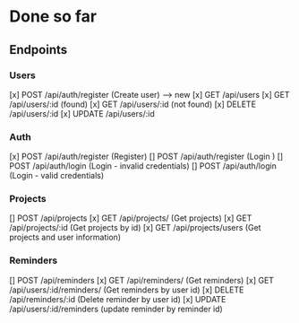 # Done so far #

## Endpoints ##

### Users ###

[x] POST /api/auth/register (Create user) --> new
[x] GET /api/users
[x] GET /api/users/:id (found)
[x] GET /api/users/:id (not found)
[x] DELETE /api/users/:id
[x] UPDATE /api/users/:id

### Auth ###

[x] POST /api/auth/register (Register)
[] POST /api/auth/register (Login )
[] POST /api/auth/login (Login - invalid credentials)
[] POST /api/auth/login (Login - valid credentials)


### Projects ###

[] POST /api/projects
[x] GET /api/projects/ (Get projects)
[x] GET /api/projects/:id (Get projects by id)
[x] GET /api/projects/users (Get projects and user information)

### Reminders ###
[] POST /api/reminders
[x] GET /api/reminders/ (Get reminders)
[x] GET /api/users/:id/reminders/ (Get reminders by user id)
[x] DELETE /api/reminders/:id (Delete reminder by user id)
[x] UPDATE /api/users/:id/reminders (update reminder by reminder id)
